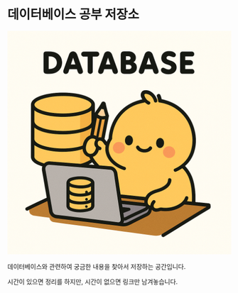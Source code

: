 # 데이터베이스 공부 저장소

![](STUDY_DB/cover-image.png)

데이터베이스와 관련하여 궁금한 내용을 찾아서 저장하는 공간입니다.

시간이 있으면 정리를 하지만, 시간이 없으면 링크만 남겨놓습니다.
